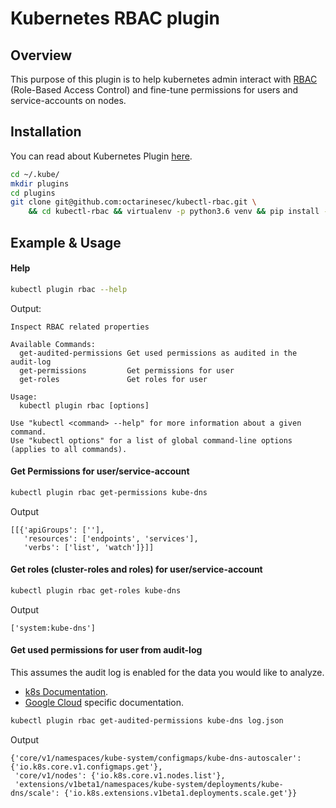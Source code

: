 # Kubernetes RBAC plugin

## Overview
This purpose of this plugin is to help kubernetes admin interact
with [RBAC](https://kubernetes.io/docs/admin/authorization/rbac/) (Role-Based Access Control) and fine-tune permissions
for users and service-accounts on nodes.

## Installation
You can read about Kubernetes Plugin [here](https://kubernetes.io/docs/tasks/extend-kubectl/kubectl-plugins/).

```bash
cd ~/.kube/
mkdir plugins
cd plugins
git clone git@github.com:octarinesec/kubectl-rbac.git \
    && cd kubectl-rbac && virtualenv -p python3.6 venv && pip install -r requirements.txt
```

## Example & Usage
#### Help
```bash
kubectl plugin rbac --help
```
Output:
```text
Inspect RBAC related properties

Available Commands:
  get-audited-permissions Get used permissions as audited in the audit-log
  get-permissions         Get permissions for user
  get-roles               Get roles for user

Usage:
  kubectl plugin rbac [options]

Use "kubectl <command> --help" for more information about a given command.
Use "kubectl options" for a list of global command-line options (applies to all commands).
```
#### Get Permissions for user/service-account
```bash
kubectl plugin rbac get-permissions kube-dns
```
Output
```text
[[{'apiGroups': [''],
   'resources': ['endpoints', 'services'],
   'verbs': ['list', 'watch']}]]
```
#### Get roles (cluster-roles and roles) for user/service-account
```bash
kubectl plugin rbac get-roles kube-dns
```
Output
```text
['system:kube-dns']
```
#### Get used permissions for user from audit-log
This assumes the audit log is enabled for the data you would
like to analyze.

* [k8s Documentation](https://kubernetes.io/docs/tasks/debug-application-cluster/audit/).
* [Google Cloud](https://cloud.google.com/kubernetes-engine/docs/how-to/audit-logging) specific documentation.  


```bash
kubectl plugin rbac get-audited-permissions kube-dns log.json
```
Output
```text
{'core/v1/namespaces/kube-system/configmaps/kube-dns-autoscaler': {'io.k8s.core.v1.configmaps.get'},
 'core/v1/nodes': {'io.k8s.core.v1.nodes.list'},
 'extensions/v1beta1/namespaces/kube-system/deployments/kube-dns/scale': {'io.k8s.extensions.v1beta1.deployments.scale.get'}}
```
